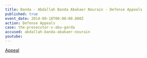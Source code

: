 ```yaml
---
title: Banda - Abdallah Banda Abakaer Nourain - Defense Appeals
published: true
event_date: 2014-09-18T00:00:00.000Z
action: Defense Appeals
case: the-prosecutor-v-abu-garda
accused: abdallah-banda-abakaer-nourain
youtube:
---
```



[Appeal](https://www.icc-cpi.int/Pages/record.aspx?docNo=ICC-02/05-03/09-608-Red)